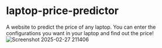# laptop-price-predictor
A website to predict the price of any laptop. You can enter the configurations you want in your laptop and find out the price!
![Screenshot 2025-02-27 211406](https://github.com/user-attachments/assets/44651fb2-5f32-4833-a09f-9a3b16af428c)


